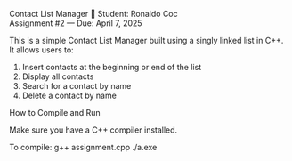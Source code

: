 Contact List Manager 📇
Student: Ronaldo Coc  
Assignment #2 — Due: April 7, 2025

This is a simple Contact List Manager built using a singly linked list in C++. It allows users to:

1. Insert contacts at the beginning or end of the list  
2. Display all contacts  
3. Search for a contact by name  
4. Delete a contact by name  

How to Compile and Run

Make sure you have a C++ compiler installed.

To compile:
g++ assignment.cpp
./a.exe

